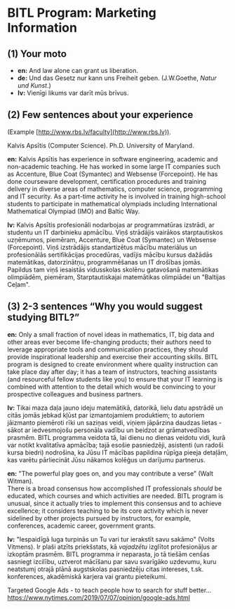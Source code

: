 # BITL Program: Marketing Information

## (1) Your moto

* **en:** And law alone can grant us liberation.
* **de:** Und das Gesetz nur kann uns Freiheit geben. (J.W.Goethe, *Natur und Kunst*.)
* **lv:** Vienīgi likums var darīt mūs brīvus.

## (2) Few sentences about your experience

(Example [http://www.rbs.lv/faculty](http://www.rbs.lv)).

Kalvis Apsītis (Computer Science). Ph.D. University of Maryland.

**en:** Kalvis Apsītis has experience in software engineering, academic
and non-academic teaching. He has worked in some large IT companies such 
as Accenture, Blue Coat (Symantec) and Websense (Forcepoint). 
He has done courseware development, certification 
procedures and training delivery in 
diverse areas of mathematics, computer science, programming
and IT security. As a part-time activity 
he is involved in training high-school 
students to participate in mathematical olympiads 
including International Mathematical Olympiad (IMO) and
Baltic Way.

**lv:** Kalvis Apsītis profesionāli nodarbojas ar 
programmatūras izstrādi, ar studentu un IT darbinieku apmācību. 
Viņš strādājis vairākos starptautiskos uzņēmumos, piemēram, 
Accenture, Blue Coat (Symantec) un Websense (Forcepoint). 
Viņš izstrādājis standartizētus mācību materiālus un 
profesionālās sertifikācijas procedūras,
vadījis mācību kursus dažādās matemātikas, datorzinātņu, 
programmēšanas un IT drošības jomās. Papildus tam viņš 
iesaistās vidusskolas skolēnu gatavošanā
matemātikas olimpiādēm, piemēram, 
Starptautiskajai matemātikas olimpiādei un "Baltijas Ceļam".

## (3) 2-3 sentences “Why you would suggest studying BITL?” 

**en:** Only a small fraction of novel ideas 
in mathematics, IT, big data and other areas ever become life-changing products; 
their authors need to leverage appropriate tools and
communication practices, they should provide inspirational leadership and 
exercise their accounting skills.
BITL program is designed to create environment where
quality instruction can take place day after day; it has a team of instructors, 
teaching assistants (and resourceful fellow students like you) to 
ensure that your IT learning is combined with attention to the
detail which would be convincing to your prospective colleagues and
business partners.

**lv:** Tikai maza daļa jauno ideju matemātikā, datorikā, 
lielu datu apstrādē un citās jomās jebkad kļūst par izmantojamiem produktiem; 
to autoriem jāizmanto piemēroti rīki un saziņas veidi, viņiem 
jāpārzina daudzas lietas - sākot ar iedvesmojošu personāla vadību 
un beidzot ar grāmatvedības prasmēm.
BITL programma veidota tā, lai dienu no dienas veidotu vidi, 
kurā var notikt kvalitatīva apmācība; tajā esošie pasniedzēji, 
asistenti (un radoši kursa biedri) nodrošina, ka Jūsu 
IT mācības papildina rūpīga pieeja detaļām, kas
varētu pārliecināt Jūsu nākamos kolēģus un darījumu partnerus.


**en:** "The powerful play goes on, and you may contribute a verse" (Walt Witman).  
There is a broad consensus how accomplished IT professionals 
*should* be educated, which courses and which activities are needed. 
BITL program is unusual, since it actually tries to implement
this consensus and to achieve excellence; 
it considers teaching to be its core activity which 
is never sidelined by other projects pursued by instructors, 
for example, conferences, academic career, 
government grants.

**lv:** "Iespaidīgā luga turpinās un Tu vari tur ierakstīt savu 
sakāmo" (Volts Vitmens). Ir plaši atzīts priekšstats, kā *vajadzētu*
izglītot profesionāļus ar izkoptām prasmēm. BITL programma ir neparasta, jo 
tā tiešām cenšas sasniegt izcilību, uztverot mācīšanu 
par savu svarīgāko uzdevumu, kuru 
neatstumj otrajā plānā augstskolas pasniedzēju citas intereses, t.sk.
konferences, akadēmiskā karjera vai grantu pieteikumi.


Targeted Google Ads - to teach people how to search for stuff better... 
https://www.nytimes.com/2019/07/07/opinion/google-ads.html



